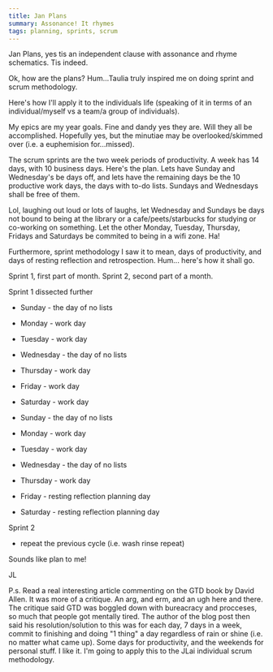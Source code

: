 ```yaml
---
title: Jan Plans
summary: Assonance! It rhymes
tags: planning, sprints, scrum
---
```

Jan Plans, yes tis an independent clause with assonance and rhyme schematics.  Tis indeed.

Ok, how are the plans?  Hum...Taulia truly inspired me on doing sprint and scrum methodology.

Here's how I'll apply it to the individuals life (speaking of it in terms of an individual/myself vs a team/a group of individuals).

My epics are my year goals.  Fine and dandy yes they are.  Will they all be accomplished. Hopefully yes, but the minutiae may be overlooked/skimmed over (i.e. a euphemision for...missed).

The scrum sprints are the two week periods of productivity.  A week has 14 days, with 10 business days.  Here's the plan.  Lets have Sunday and Wednesday's be days off, and lets have the remaining days be the 10 productive work days, the days with to-do lists.  Sundays and Wednesdays shall be free of them.

Lol, laughing out loud or lots of laughs, let Wednesday and Sundays be days not bound to being at the library or a cafe/peets/starbucks for studying or co-working on something. Let the other Monday, Tuesday, Thursday, Fridays and Saturdays be commited to being in a wifi zone. Ha!

Furthermore, sprint methodology I saw it to mean, days of productivity, and days of resting reflection and retrospection.  Hum... here's how it shall go.

Sprint 1, first part of month. Sprint 2, second part of a month.

Sprint 1 dissected further

- Sunday - the day of no lists
- Monday - work day
- Tuesday - work day
- Wednesday - the day of no lists
- Thursday - work day
- Friday - work day
- Saturday - work day

- Sunday - the day of no lists
- Monday - work day
- Tuesday - work day
- Wednesday - the day of no lists
- Thursday - work day
- Friday - resting reflection planning day
- Saturday - resting reflection planning day

Sprint 2
- repeat the previous cycle (i.e. wash rinse repeat)

Sounds like plan to me!

JL

P.s. Read a real interesting article commenting on the GTD book by David Allen.  It was more of a critique.  An arg, and erm, and an ugh here and there.  The critique said GTD was boggled down with bureacracy and procceses, so much that people got mentally tired.  The author of the blog post then said his resolution/solution to this was for each day, 7 days in a week, commit to finishing and doing "1 thing" a day regardless of rain or shine (i.e. no matter what came up).  Some days for productivity, and the weekends for personal stuff.  I like it.  I'm going to apply this to the JLai individual scrum methodology.